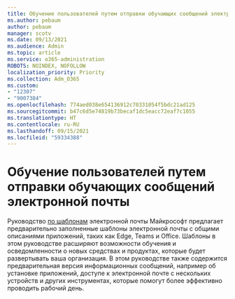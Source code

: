 ```yaml
---
title: Обучение пользователей путем отправки обучающих сообщений электронной почты
ms.author: pebaum
author: pebaum
manager: scotv
ms.date: 09/13/2021
ms.audience: Admin
ms.topic: article
ms.service: o365-administration
ROBOTS: NOINDEX, NOFOLLOW
localization_priority: Priority
ms.collection: Adm_O365
ms.custom:
- "12307"
- "9007384"
ms.openlocfilehash: 774aed038e654136912c70331054f5bdc21ad125
ms.sourcegitcommit: b47c6d5e74819b73becaf1dc5eacc72eaf7c1055
ms.translationtype: HT
ms.contentlocale: ru-RU
ms.lasthandoff: 09/15/2021
ms.locfileid: "59334388"
---
```

# <a name="educate-users-by-sending-training-emails"></a>Обучение пользователей путем отправки обучающих сообщений электронной почты

Руководство [по шаблонам](https://admin.microsoft.com/adminportal/home#/emailtemplates) электронной почты Майкрософт предлагает предварительно заполненные шаблоны электронной почты с общими описаниями приложений, таких как Edge, Teams и Office. Шаблоны в этом руководстве расширяют возможности обучения и осведомленности о новых средствах и продуктах, которые будет развертывать ваша организация. В этом руководстве также содержится предварительная версия информационных сообщений, например об установке приложений, доступе к электронной почте с нескольких устройств и других инструментах, которые помогут более эффективно проводить рабочий день.